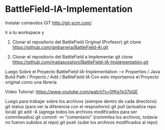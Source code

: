 # BattleField-IA-Implementation

Instalar comandos GIT http://git-scm.com/

Ir a tu workspace y 

1) Clonar el repositorio del BattleField Original (Profesor)
git clone https://github.com/gmbarrera/BattleField-AI.git

2) Clonar el repositorio del BattleField a Implementar
git clone https://github.com/matiascestoni/BattleField-IA-Implementation.git

Luego Sobre el Proyecto BattleField-IA-Implementation 
--> Properties / Java Build Path / Projects / Add / BattleField-IA
Con esto importamos el Proyecto original como una librería

Video Tutorial: https://www.youtube.com/watch?v=0fKg7e37bQE

Luego para trabajar sobre los archivos (siempre dentro de cada directorio)
git status (para ver la diferencia con el respositorio)
git pull (actualiza repo local)
git add -A (agrega todos los archivos modificados para ser commiteados)
git commit -m "comentario" (commitea los archivos, todavia no fueron subidos al repo)
git push (sube los archivos modificados al repo)
